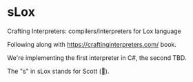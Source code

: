 # sLox
Crafting Interpreters: compilers/interpreters for Lox language

Following along with https://craftinginterpreters.com/ book.

We're implementing the first interpreter in C#, the second TBD.

The "s" in sLox stands for Scott (:wave:).
